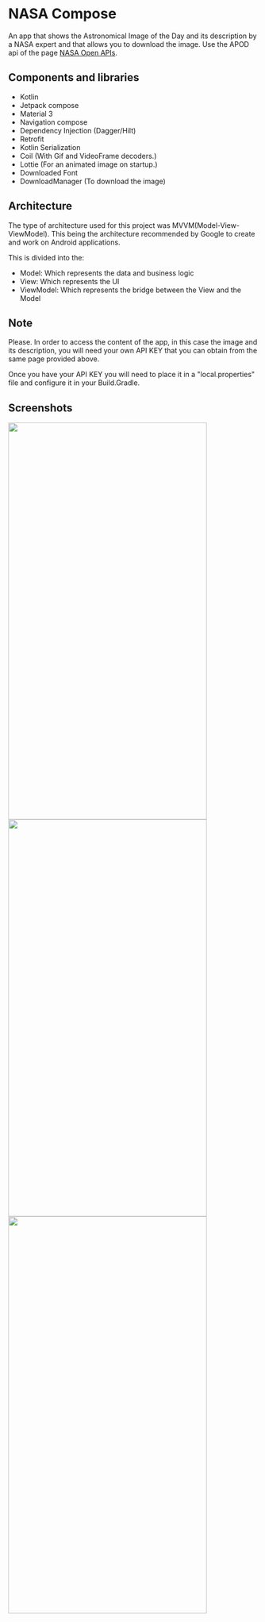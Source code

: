 # NASA Compose

An app that shows the Astronomical Image of the Day and its description by a NASA expert and that allows you to download the image. Use the APOD api of the page [NASA Open APIs](https://api.nasa.gov/).

## Components and libraries

- Kotlin
- Jetpack compose
- Material 3
- Navigation compose
- Dependency Injection (Dagger/Hilt)
- Retrofit
- Kotlin Serialization
- Coil (With Gif and VideoFrame decoders.)
- Lottie (For an animated image on startup.)
- Downloaded Font
- DownloadManager (To download the image)

## Architecture

The type of architecture used for this project was MVVM(Model-View-ViewModel). This being the architecture recommended by Google to create and work on Android applications.

This is divided into the: 

- Model: Which represents the data and business logic
- View: Which represents the UI
- ViewModel: Which represents the bridge between the View and the Model

## Note

Please. In order to access the content of the app, in this case the image and its description, you will need your own API KEY that you can obtain from the same page provided above.

Once you have your API KEY you will need to place it in a "local.properties" file and configure it in your Build.Gradle.

## Screenshots

<img src="https://github.com/ifMaxi/NASACompose/assets/112733459/ec2d8ea6-c9e2-4f89-9493-ad2ecf10ccd2" width="400" height="800">
<img src="https://github.com/ifMaxi/NASACompose/assets/112733459/156edbf2-1837-42ef-98f3-0a04fadcfa86" width="400" height="800">
<img src="https://github.com/ifMaxi/NASACompose/assets/112733459/c10bfbdf-6195-45ea-8729-bf1333407e2c" width="400" height="800">
